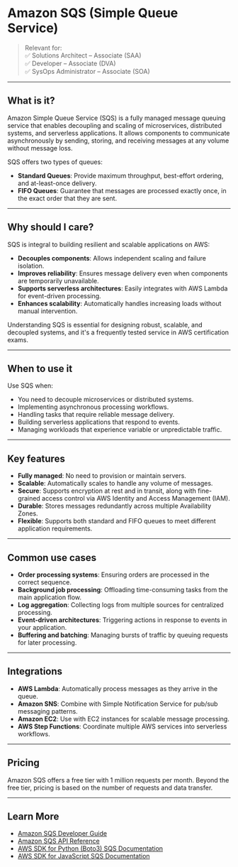 # Amazon SQS (Simple Queue Service)

> Relevant for:  
> ✅ Solutions Architect – Associate (SAA)  
> ✅ Developer – Associate (DVA)  
> ✅ SysOps Administrator – Associate (SOA)

---

## What is it?

Amazon Simple Queue Service (SQS) is a fully managed message queuing service that enables decoupling and scaling of microservices, distributed systems, and serverless applications. It allows components to communicate asynchronously by sending, storing, and receiving messages at any volume without message loss.

SQS offers two types of queues:

- **Standard Queues**: Provide maximum throughput, best-effort ordering, and at-least-once delivery.
- **FIFO Queues**: Guarantee that messages are processed exactly once, in the exact order that they are sent.

---

## Why should I care?

SQS is integral to building resilient and scalable applications on AWS:

- **Decouples components**: Allows independent scaling and failure isolation.
- **Improves reliability**: Ensures message delivery even when components are temporarily unavailable.
- **Supports serverless architectures**: Easily integrates with AWS Lambda for event-driven processing.
- **Enhances scalability**: Automatically handles increasing loads without manual intervention.

Understanding SQS is essential for designing robust, scalable, and decoupled systems, and it's a frequently tested service in AWS certification exams.

---

## When to use it

Use SQS when:

- You need to decouple microservices or distributed systems.
- Implementing asynchronous processing workflows.
- Handling tasks that require reliable message delivery.
- Building serverless applications that respond to events.
- Managing workloads that experience variable or unpredictable traffic.

---

## Key features

- **Fully managed**: No need to provision or maintain servers.
- **Scalable**: Automatically scales to handle any volume of messages.
- **Secure**: Supports encryption at rest and in transit, along with fine-grained access control via AWS Identity and Access Management (IAM).
- **Durable**: Stores messages redundantly across multiple Availability Zones.
- **Flexible**: Supports both standard and FIFO queues to meet different application requirements.

---

## Common use cases

- **Order processing systems**: Ensuring orders are processed in the correct sequence.
- **Background job processing**: Offloading time-consuming tasks from the main application flow.
- **Log aggregation**: Collecting logs from multiple sources for centralized processing.
- **Event-driven architectures**: Triggering actions in response to events in your application.
- **Buffering and batching**: Managing bursts of traffic by queuing requests for later processing.

---

## Integrations

- **AWS Lambda**: Automatically process messages as they arrive in the queue.
- **Amazon SNS**: Combine with Simple Notification Service for pub/sub messaging patterns.
- **Amazon EC2**: Use with EC2 instances for scalable message processing.
- **AWS Step Functions**: Coordinate multiple AWS services into serverless workflows.

---

## Pricing

Amazon SQS offers a free tier with 1 million requests per month. Beyond the free tier, pricing is based on the number of requests and data transfer.

---

## Learn More

- [Amazon SQS Developer Guide](https://docs.aws.amazon.com/AWSSimpleQueueService/latest/SQSDeveloperGuide/welcome.html)
- [Amazon SQS API Reference](https://docs.aws.amazon.com/AWSSimpleQueueService/latest/APIReference/Welcome.html)
- [AWS SDK for Python (Boto3) SQS Documentation](https://boto3.amazonaws.com/v1/documentation/api/latest/reference/services/sqs.html)
- [AWS SDK for JavaScript SQS Documentation](https://docs.aws.amazon.com/AWSJavaScriptSDK/latest/AWS/SQS.html)
